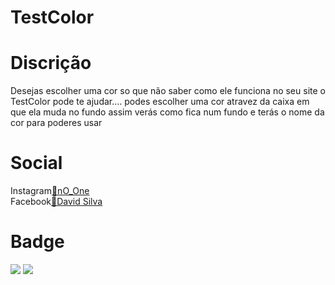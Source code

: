 # TestColor

<h1>Discrição</h1>

<p>Desejas escolher uma cor so que não saber como ele funciona no seu site o TestColor pode te ajudar....
podes escolher uma cor atravez da caixa em que ela muda no fundo assim verás como fica num fundo e terás o nome da cor para poderes usar</p>

<h1>Social</h1>

 <span>Instagram</span><a href="https://www.instagram.com/n0_0ne__dsk/">🔗nO_One</a>
 <br>
  <span>Facebook</span><a href="https://www.facebook.com/profile.php?id=100022168362806">🔗David Silva</a>
  
<h1>Badge</h1>
  <img src="https://img.shields.io/static/v1?label=license&message=MIT&color=7159c1&style=for-the-badge&logo=ghost"/>
  <img src="https://img.shields.io/badge/Version-1.0.0-%23314d722"></img>
 
